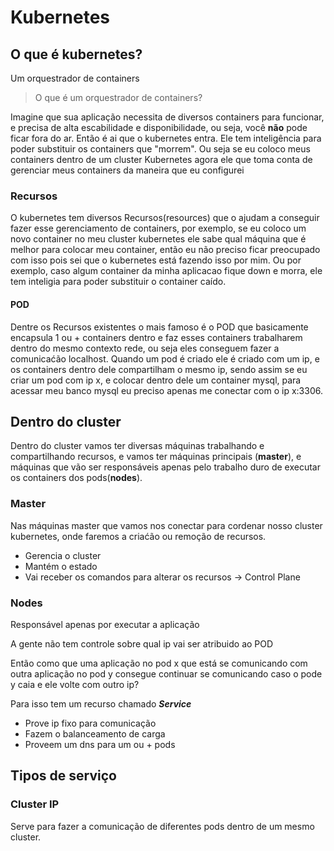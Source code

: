 # Kubernetes

## O que é kubernetes?

Um orquestrador de containers

> O que é um orquestrador de containers?

Imagine que sua aplicação necessita de diversos containers para funcionar,
e precisa de alta escabilidade e disponibilidade,
ou seja, você **não** pode ficar fora do ar.
Então é ai que o kubernetes entra.
Ele tem inteligência para poder substituir os containers que "morrem".
Ou seja se eu coloco meus containers dentro de um cluster Kubernetes
agora ele que toma conta de gerenciar meus containers da maneira que eu configurei

### Recursos

O kubernetes tem diversos Recursos(resources) que o ajudam a conseguir fazer esse gerenciamento de containers, por exemplo, se eu coloco um novo container no meu cluster kubernetes ele sabe qual máquina que é melhor para colocar meu container, então eu não preciso ficar preocupado com isso pois sei que o kubernetes está fazendo isso por mim.
Ou por exemplo, caso algum container da minha aplicacao fique down e morra, ele tem inteligia para poder substituir o container caído.

#### POD

Dentre os Recursos existentes o mais famoso é o POD que
basicamente encapsula 1 ou + containers dentro
e faz esses containers trabalharem dentro do mesmo contexto rede,
ou seja eles conseguem fazer a comunicaćão localhost.
Quando um pod é criado ele é criado com um ip, e os containers dentro dele
compartilham o mesmo ip, sendo assim se eu criar um pod com ip x,
e colocar dentro dele um container mysql, para acessar meu banco mysql
eu preciso apenas me conectar com o ip x:3306.

## Dentro do cluster

Dentro do cluster vamos ter diversas máquinas trabalhando e compartilhando recursos,
e vamos ter máquinas principais (**master**),
e máquinas que vão ser responsáveis apenas pelo trabalho duro
de executar os containers dos pods(**nodes**).

### Master

Nas máquinas master que vamos nos conectar para cordenar nosso cluster kubernetes,
onde faremos a criaćão ou remoção de recursos.

- Gerencia o cluster
- Mantém o estado
- Vai receber os comandos para alterar os recursos -> Control Plane

### Nodes

Responsável apenas por executar a aplicação

A gente não tem controle sobre qual ip vai ser atribuido ao POD

Então como que uma aplicação no pod x que está se comunicando com outra
aplicação no pod y consegue continuar se comunicando caso o pode y
caia e ele volte com outro ip?

Para isso tem um recurso chamado **_Service_**

- Prove ip fixo para comunicação
- Fazem o balanceamento de carga
- Proveem um dns para um ou + pods

## Tipos de serviço

### Cluster IP

Serve para fazer a comunicação de diferentes pods dentro de um mesmo cluster.
